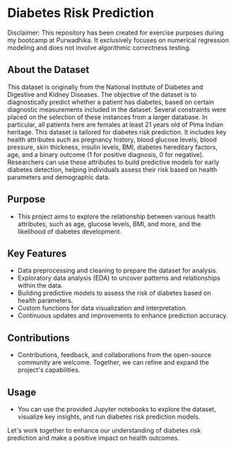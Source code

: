 # Diabetes Risk Prediction
Disclaimer: This repository has been created for exercise purposes during my bootcamp at Purwadhika. It exclusively focuses on numerical regression modeling and does not involve algorithmic correctness testing.

## About the Dataset
This dataset is originally from the National Institute of Diabetes and Digestive and Kidney
Diseases. The objective of the dataset is to diagnostically predict whether a patient has diabetes,
based on certain diagnostic measurements included in the dataset. Several constraints were placed
on the selection of these instances from a larger database. In particular, all patients here are females
at least 21 years old of Pima Indian heritage.
This dataset is tailored for diabetes risk prediction. It includes key health attributes such as pregnancy history, blood glucose levels, blood pressure, skin thickness, insulin levels, BMI, diabetes hereditary factors, age, and a binary outcome (1 for positive diagnosis, 0 for negative). Researchers can use these attributes to build predictive models for early diabetes detection, helping individuals assess their risk based on health parameters and demographic data.

## Purpose
- This project aims to explore the relationship between various health attributes, such as age, glucose levels, BMI, and more, and the likelihood of diabetes development.

## Key Features
- Data preprocessing and cleaning to prepare the dataset for analysis.
- Exploratory data analysis (EDA) to uncover patterns and relationships within the data.
- Building predictive models to assess the risk of diabetes based on health parameters.
- Custom functions for data visualization and interpretation.
- Continuous updates and improvements to enhance prediction accuracy.

## Contributions
- Contributions, feedback, and collaborations from the open-source community are welcome. Together, we can refine and expand the project's capabilities.

## Usage
- You can use the provided Jupyter notebooks to explore the dataset, visualize key insights, and run diabetes risk prediction models.

Let's work together to enhance our understanding of diabetes risk prediction and make a positive impact on health outcomes.

